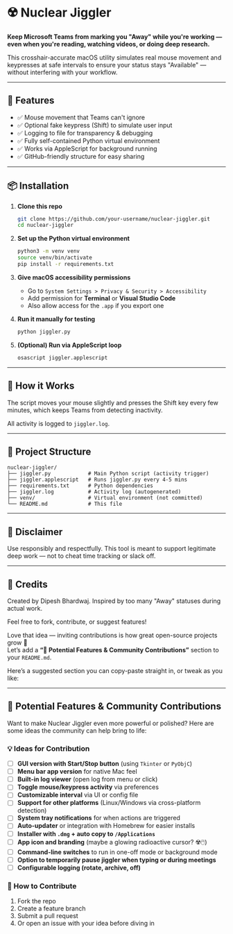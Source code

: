 # ☢️ Nuclear Jiggler

**Keep Microsoft Teams from marking you "Away" while you're working — even when you're reading, watching videos, or doing deep research.**

This crosshair-accurate macOS utility simulates real mouse movement and keypresses at safe intervals to ensure your status stays "Available" — without interfering with your workflow.

---

## 🧰 Features

- ✅ Mouse movement that Teams can't ignore
- ✅ Optional fake keypress (Shift) to simulate user input
- ✅ Logging to file for transparency & debugging
- ✅ Fully self-contained Python virtual environment
- ✅ Works via AppleScript for background running
- ✅ GitHub-friendly structure for easy sharing

---

## 📦 Installation

1. **Clone this repo**

   ```bash
   git clone https://github.com/your-username/nuclear-jiggler.git
   cd nuclear-jiggler
   ```

2. **Set up the Python virtual environment**

   ```bash
   python3 -m venv venv
   source venv/bin/activate
   pip install -r requirements.txt
   ```

3. **Give macOS accessibility permissions**

   - Go to `System Settings > Privacy & Security > Accessibility`
   - Add permission for **Terminal** or **Visual Studio Code**
   - Also allow access for the `.app` if you export one

4. **Run it manually for testing**

   ```bash
   python jiggler.py
   ```

5. **(Optional) Run via AppleScript loop**
   ```bash
   osascript jiggler.applescript
   ```

---

## 🧪 How it Works

The script moves your mouse slightly and presses the Shift key every few minutes, which keeps Teams from detecting inactivity.

All activity is logged to `jiggler.log`.

---

## 🧼 Project Structure

```
nuclear-jiggler/
├── jiggler.py            # Main Python script (activity trigger)
├── jiggler.applescript   # Runs jiggler.py every 4-5 mins
├── requirements.txt      # Python dependencies
├── jiggler.log           # Activity log (autogenerated)
├── venv/                 # Virtual environment (not committed)
└── README.md             # This file
```

---

## 🚫 Disclaimer

Use responsibly and respectfully. This tool is meant to support legitimate deep work — not to cheat time tracking or slack off.

---

## 🙌 Credits

Created by Dipesh Bhardwaj. Inspired by too many "Away" statuses during actual work.

Feel free to fork, contribute, or suggest features!

Love that idea — inviting contributions is how great open-source projects grow 🌱  
Let’s add a **“🧩 Potential Features & Community Contributions”** section to your `README.md`.

Here’s a suggested section you can copy-paste straight in, or tweak as you like:

---

## 🧩 Potential Features & Community Contributions

Want to make Nuclear Jiggler even more powerful or polished? Here are some ideas the community can help bring to life:

### 💡 Ideas for Contribution

- [ ] **GUI version with Start/Stop button** (using `Tkinter` or `PyObjC`)
- [ ] **Menu bar app version** for native Mac feel
- [ ] **Built-in log viewer** (open log from menu or click)
- [ ] **Toggle mouse/keypress activity** via preferences
- [ ] **Customizable interval** via UI or config file
- [ ] **Support for other platforms** (Linux/Windows via cross-platform detection)
- [ ] **System tray notifications** for when actions are triggered
- [ ] **Auto-updater** or integration with Homebrew for easier installs
- [ ] **Installer with `.dmg` + auto copy to `/Applications`**
- [ ] **App icon and branding** (maybe a glowing radioactive cursor? ☢️🖱️)
- [ ] **Command-line switches** to run in one-off mode or background mode
- [ ] **Option to temporarily pause jiggler when typing or during meetings**
- [ ] **Configurable logging (rotate, archive, off)**

### 🤝 How to Contribute

1. Fork the repo
2. Create a feature branch
3. Submit a pull request
4. Or open an issue with your idea before diving in
